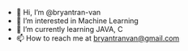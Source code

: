 - 👋 Hi, I’m @bryantran-van
- 👀 I’m interested in Machine Learning
- 🌱 I’m currently learning JAVA, C
- 📫 How to reach me at bryantranvan@gmail.com
